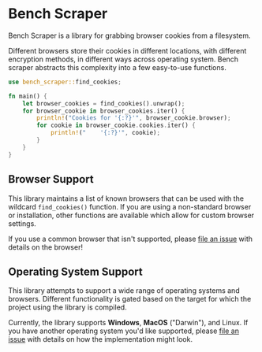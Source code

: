 # Bench Scraper

Bench Scraper is a library for grabbing browser cookies from a filesystem.

Different browsers store their cookies in different locations, with different encryption methods, in different ways across operating system.
Bench scraper abstracts this complexity into a few easy-to-use functions.

```rust
use bench_scraper::find_cookies;

fn main() {
    let browser_cookies = find_cookies().unwrap();
    for browser_cookie in browser_cookies.iter() {
        println!("Cookies for '{:?}'", browser_cookie.browser);
        for cookie in browser_cookie.cookies.iter() {
            println!("    '{:?}'", cookie);
        }
    }
}
```

## Browser Support

This library maintains a list of known browsers that can be used with the wildcard `find_cookies()` function.
If you are using a non-standard browser or installation, other functions are available which allow for custom browser settings.

If you use a common browser that isn't supported, please [file an issue](https://github.com/goakley/bench_scraper/issues) with details on the browser!

## Operating System Support

This library attempts to support a wide range of operating systems and browsers.
Different functionality is gated based on the target for which the project using the library is compiled.

Currently, the library supports **Windows**, **MacOS** ("Darwin"), and Linux.
If you have another operating system you'd like supported, please [file an issue](https://github.com/goakley/bench_scraper/issues) with details on how the implementation might look.
